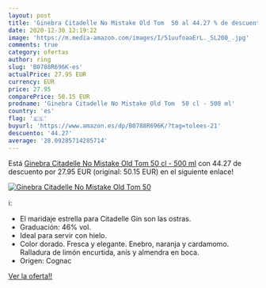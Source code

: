 ```yaml
---
layout: post
title: 'Ginebra Citadelle No Mistake Old Tom  50 al 44.27 % de descuento'
date: 2020-12-30 12:19:22
image: 'https://m.media-amazon.com/images/I/51uufoaaErL._SL200_.jpg'
comments: true
category: ofertas
author: ring
slug: 'B0788R696K-es'
actualPrice: 27.95 EUR
currency: EUR
price: 27.95
comparePrice: 50.15 EUR
prodname: 'Ginebra Citadelle No Mistake Old Tom  50 cl - 500 ml'
country: 'es'
flag: '🇪🇸'
buyurl: 'https://www.amazon.es/dp/B0788R696K/?tag=tolees-21'
descuento: '44.27'
average: '28.09285714285714'
---
```


Está [Ginebra Citadelle No Mistake Old Tom  50 cl - 500 ml](https://www.amazon.es/dp/B0788R696K/?tag=tolees-21) con 44.27 de descuento por 27.95 EUR (original: 50.15 EUR) en el siguiente enlace!

[![Ginebra Citadelle No Mistake Old Tom  50](https://m.media-amazon.com/images/I/51uufoaaErL._SL200_.jpg)](https://www.amazon.es/dp/B0788R696K/?tag=tolees-21)

ℹ️:

- El maridaje estrella para Citadelle Gin son las ostras.
- Graduación: 46% vol.
- Ideal para servir con hielo.
- Color dorado. Fresca y elegante. Enebro, naranja y cardamomo. Ralladura de limón encurtida, anís y almendra en boca.
- Origen: Cognac

[Ver la oferta!!](https://www.amazon.es/dp/B0788R696K/?tag=tolees-21)
